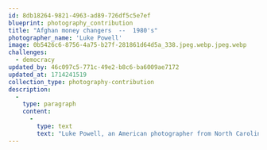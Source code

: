 ```yaml
---
id: 8db18264-9821-4963-ad89-726df5c5e7ef
blueprint: photography_contribution
title: "Afghan money changers  --  1980's"
photographer_name: 'Luke Powell'
image: 0b5426c6-8756-4a75-b27f-281861d64d5a_338.jpeg.webp.jpeg.webp
challenges:
  - democracy
updated_by: 46c097c5-771c-49e2-b8c6-ba6009ae7172
updated_at: 1714241519
collection_type: photography-contribution
description:
  -
    type: paragraph
    content:
      -
        type: text
        text: "Luke Powell, an American photographer from North Carolina, spent six years photographing in the Fertile Crescent  --  birthplace of agriculture and domestication  --  from the late 1970's to the early 1980's, creating his famous Afghan Folio. Luke was a master of the golden mean and, not least, he was one of the few image-makers who still made his own dye-transfer prints, which he exhibited widely across the planet. "
---
```

